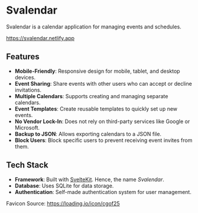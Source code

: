 # Svalendar

Svalendar is a calendar application for managing events and schedules.

<https://svalendar.netlify.app>

## Features

- **Mobile-Friendly**: Responsive design for mobile, tablet, and desktop devices.
- **Event Sharing**: Share events with other users who can accept or decline invitations.
- **Multiple Calendars**: Supports creating and managing separate calendars.
- **Event Templates**: Create reusable templates to quickly set up new events.
- **No Vendor Lock-In**: Does not rely on third-party services like Google or Microsoft.
- **Backup to JSON**: Allows exporting calendars to a JSON file.
- **Block Users**: Block specific users to prevent receiving event invites from them.

## Tech Stack

- **Framework**: Built with [SvelteKit](https://kit.svelte.dev). Hence, the name _Svalendar_.
- **Database**: Uses SQLite for data storage.
- **Authentication**: Self-made authentication system for user management.

Favicon Source: <https://loading.io/icon/cgof25>
